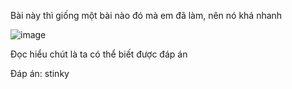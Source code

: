 Bài này thì giống một bài nào đó mà em đã làm, nên nó khá nhanh

![image](https://github.com/anhshidou/EHCCTFTraining/assets/120787381/fefa62b1-510c-4b9c-a8dd-7f036d503d61)

Đọc hiểu chút là ta có thể biết được đáp án

Đáp án: stinky
